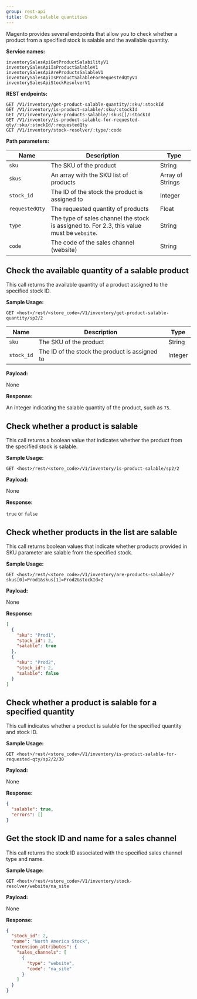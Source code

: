```yaml
---
group: rest-api
title: Check salable quantities
---
```


Magento provides several endpoints that allow you to check whether a product from a specified stock is salable and the available quantity.

**Service names:**

```http
inventorySalesApiGetProductSalabilityV1
inventorySalesApiIsProductSalableV1
inventorySalesApiAreProductsSalableV1
inventorySalesApiIsProductSalableForRequestedQtyV1
inventorySalesApiStockResolverV1
```

**REST endpoints:**

```http
GET /V1/inventory/get-product-salable-quantity/:sku/:stockId
GET /V1/inventory/is-product-salable/:sku/:stockId
GET /V1/inventory/are-products-salable/:skus[]/:stockId
GET /V1/inventory/is-product-salable-for-requested-qty/:sku/:stockId/:requestedQty
GET /V1/inventory/stock-resolver/:type/:code
```

**Path parameters:**

Name | Description                                                                            | Type
--- |----------------------------------------------------------------------------------------| ---
`sku` | The SKU of the product                                                                 | String
`skus` | An array with the SKU list of products                                                 | Array of Strings
`stock_id` | The ID of the stock the product is assigned to                                         | Integer
`requestedQty` | The requested quantity of products                                                     | Float
`type` | The type of sales channel the stock is assigned to. For 2.3, this value must be `website`. | String
`code` | The code of the sales channel (website)                                                | String

## Check the available quantity of a salable product

This call returns the available quantity of a product assigned to the specified stock ID.

**Sample Usage:**

`GET <host>/rest/<store_code>/V1/inventory/get-product-salable-quantity/sp2/2`

Name | Description | Type
--- | --- | ---
`sku` | The SKU of the product | String
`stock_id` | The ID of the stock the product is assigned to | Integer

**Payload:**

None

**Response:**

An integer indicating the salable quantity of the product, such as `75`.

## Check whether a product is salable

This call returns a boolean value that indicates whether the product from the specified stock is salable.

**Sample Usage:**

`GET <host>/rest/<store_code>/V1/inventory/is-product-salable/sp2/2`

**Payload:**

None

**Response:**

`true` or `false`

## Check whether products in the list are salable

This call returns boolean values that indicate whether products provided in SKU parameter are salable from the specified stock.

**Sample Usage:**

`GET <host>/rest/<store_code>/V1/inventory/are-products-salable/?skus[0]=Prod1&skus[1]=Prod2&stockId=2`

**Payload:**

None

**Response:**

```json
[
  {
    "sku": "Prod1",
    "stock_id": 2,
    "salable": true
  },
  {
    "sku": "Prod2",
    "stock_id": 2,
    "salable": false
  }
]
```

## Check whether a product is salable for a specified quantity

This call indicates whether a product is salable for the specified quantity and stock ID.

**Sample Usage:**

`GET <host>/rest/<store_code>/V1/inventory/is-product-salable-for-requested-qty/sp2/2/30`

**Payload:**

None

**Response:**

```json
{
  "salable": true,
  "errors": []
}
```

## Get the stock ID and name for a sales channel

This call returns the stock ID associated with the specified sales channel type and name.

**Sample Usage:**

`GET <host>/rest/<store_code>/V1/inventory/stock-resolver/website/na_site`

**Payload:**

None

**Response:**

```json
{
  "stock_id": 2,
  "name": "North America Stock",
  "extension_attributes": {
    "sales_channels": [
      {
        "type": "website",
        "code": "na_site"
      }
    ]
  }
}
```
